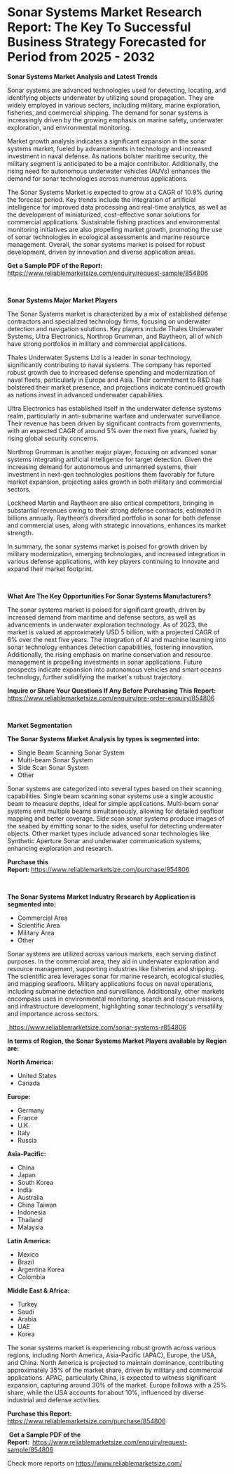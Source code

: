 <p><h1>Sonar Systems Market Research Report: The Key To Successful Business Strategy Forecasted for Period from 2025 - 2032</h1></p><p><strong>Sonar Systems Market Analysis and Latest Trends</strong></p>
<p><p>Sonar systems are advanced technologies used for detecting, locating, and identifying objects underwater by utilizing sound propagation. They are widely employed in various sectors, including military, marine exploration, fisheries, and commercial shipping. The demand for sonar systems is increasingly driven by the growing emphasis on marine safety, underwater exploration, and environmental monitoring. </p><p>Market growth analysis indicates a significant expansion in the sonar systems market, fueled by advancements in technology and increased investment in naval defense. As nations bolster maritime security, the military segment is anticipated to be a major contributor. Additionally, the rising need for autonomous underwater vehicles (AUVs) enhances the demand for sonar technologies across numerous applications. </p><p>The Sonar Systems Market is expected to grow at a CAGR of 10.9% during the forecast period. Key trends include the integration of artificial intelligence for improved data processing and real-time analytics, as well as the development of miniaturized, cost-effective sonar solutions for commercial applications. Sustainable fishing practices and environmental monitoring initiatives are also propelling market growth, promoting the use of sonar technologies in ecological assessments and marine resource management. Overall, the sonar systems market is poised for robust development, driven by innovation and diverse application areas.</p></p>
<p><strong>Get a Sample PDF of the Report:&nbsp;</strong> <a href="https://www.reliablemarketsize.com/enquiry/request-sample/854806?utm_campaign=2457&utm_medium=2&utm_source=Github&utm_content=ia&utm_term=08042025&utm_id=sonar-systems">https://www.reliablemarketsize.com/enquiry/request-sample/854806</a></p>
<p>&nbsp;</p>
<p><strong>Sonar Systems Major Market Players</strong></p>
<p><p>The Sonar Systems market is characterized by a mix of established defense contractors and specialized technology firms, focusing on underwater detection and navigation solutions. Key players include Thales Underwater Systems, Ultra Electronics, Northrop Grumman, and Raytheon, all of which have strong portfolios in military and commercial applications.</p><p>Thales Underwater Systems Ltd is a leader in sonar technology, significantly contributing to naval systems. The company has reported robust growth due to increased defense spending and modernization of naval fleets, particularly in Europe and Asia. Their commitment to R&D has bolstered their market presence, and projections indicate continued growth as nations invest in advanced underwater capabilities.</p><p>Ultra Electronics has established itself in the underwater defense systems realm, particularly in anti-submarine warfare and underwater surveillance. Their revenue has been driven by significant contracts from governments, with an expected CAGR of around 5% over the next five years, fueled by rising global security concerns.</p><p>Northrop Grumman is another major player, focusing on advanced sonar systems integrating artificial intelligence for target detection. Given the increasing demand for autonomous and unmanned systems, their investment in next-gen technologies positions them favorably for future market expansion, projecting sales growth in both military and commercial sectors.</p><p>Lockheed Martin and Raytheon are also critical competitors, bringing in substantial revenues owing to their strong defense contracts, estimated in billions annually. Raytheon’s diversified portfolio in sonar for both defense and commercial uses, along with strategic innovations, enhances its market strength.</p><p>In summary, the sonar systems market is poised for growth driven by military modernization, emerging technologies, and increased integration in various defense applications, with key players continuing to innovate and expand their market footprint.</p></p>
<p>&nbsp;</p>
<p><strong>What Are The Key Opportunities For Sonar Systems Manufacturers?</strong></p>
<p><p>The sonar systems market is poised for significant growth, driven by increased demand from maritime and defense sectors, as well as advancements in underwater exploration technology. As of 2023, the market is valued at approximately USD 5 billion, with a projected CAGR of 6% over the next five years. The integration of AI and machine learning into sonar technology enhances detection capabilities, fostering innovation. Additionally, the rising emphasis on marine conservation and resource management is propelling investments in sonar applications. Future prospects indicate expansion into autonomous vehicles and smart oceans technology, further solidifying the market's robust trajectory.</p></p>
<p><strong>Inquire or Share Your Questions If Any Before Purchasing This Report:</strong> <a href="https://www.reliablemarketsize.com/enquiry/pre-order-enquiry/854806?utm_campaign=2457&utm_medium=2&utm_source=Github&utm_content=ia&utm_term=08042025&utm_id=sonar-systems">https://www.reliablemarketsize.com/enquiry/pre-order-enquiry/854806</a></p>
<p>&nbsp;</p>
<p><strong>Market Segmentation</strong></p>
<p><strong>The Sonar Systems Market Analysis by types is segmented into:</strong></p>
<p><ul><li>Single Beam Scanning Sonar System</li><li>Multi-beam Sonar System</li><li>Side Scan Sonar System</li><li>Other</li></ul></p>
<p><p>Sonar systems are categorized into several types based on their scanning capabilities. Single beam scanning sonar systems use a single acoustic beam to measure depths, ideal for simple applications. Multi-beam sonar systems emit multiple beams simultaneously, allowing for detailed seafloor mapping and better coverage. Side scan sonar systems produce images of the seabed by emitting sonar to the sides, useful for detecting underwater objects. Other market types include advanced sonar technologies like Synthetic Aperture Sonar and underwater communication systems, enhancing exploration and research.</p></p>
<p><strong>Purchase this Report:&nbsp;</strong><a href="https://www.reliablemarketsize.com/purchase/854806?utm_campaign=2457&utm_medium=2&utm_source=Github&utm_content=ia&utm_term=08042025&utm_id=sonar-systems">https://www.reliablemarketsize.com/purchase/854806</a></p>
<p>&nbsp;</p>
<p><strong>The Sonar Systems Market Industry Research by Application is segmented into:</strong></p>
<p><ul><li>Commercial Area</li><li>Scientific Area</li><li>Military Area</li><li>Other</li></ul></p>
<p><p>Sonar systems are utilized across various markets, each serving distinct purposes. In the commercial area, they aid in underwater exploration and resource management, supporting industries like fisheries and shipping. The scientific area leverages sonar for marine research, ecological studies, and mapping seafloors. Military applications focus on naval operations, including submarine detection and surveillance. Additionally, other markets encompass uses in environmental monitoring, search and rescue missions, and infrastructure development, highlighting sonar technology's versatility and importance across sectors.</p></p>
<p><a href="https://www.reliablemarketsize.com/sonar-systems-r854806?utm_campaign=2457&utm_medium=2&utm_source=Github&utm_content=ia&utm_term=08042025&utm_id=sonar-systems">&nbsp;https://www.reliablemarketsize.com/sonar-systems-r854806</a></p>
<p><strong>In terms of Region, the Sonar Systems Market Players available by Region are:</strong></p>
<p>
    <p> <strong> North America: </strong>
        <ul>
            <li>United States</li>
            <li>Canada</li>
        </ul>
        </p> 
    <p> <strong> Europe: </strong>
        <ul>
            <li>Germany</li>
            <li>France</li>
            <li>U.K.</li>
            <li>Italy</li>
            <li>Russia</li>
        </ul>
        </p> 
    <p> <strong> Asia-Pacific: </strong>
        <ul>
            <li>China</li>
            <li>Japan</li>
            <li>South Korea</li>
            <li>India</li>
            <li>Australia</li>
            <li>China Taiwan</li>
            <li>Indonesia</li>
            <li>Thailand</li>
            <li>Malaysia</li>
        </ul>
        </p> 
    <p> <strong> Latin America: </strong>
        <ul>
            <li>Mexico</li>
            <li>Brazil</li>
            <li>Argentina Korea</li>
            <li>Colombia</li>
        </ul>
        </p> 
    <p> <strong> Middle East & Africa: </strong>
        <ul>
            <li>Turkey</li>
            <li>Saudi</li>
            <li>Arabia</li>
            <li>UAE</li>
            <li>Korea</li>
        </ul>
    </p>
    </p>
<p><p>The sonar systems market is experiencing robust growth across various regions, including North America, Asia-Pacific (APAC), Europe, the USA, and China. North America is projected to maintain dominance, contributing approximately 35% of the market share, driven by military and commercial applications. APAC, particularly China, is expected to witness significant expansion, capturing around 30% of the market. Europe follows with a 25% share, while the USA accounts for about 10%, influenced by diverse industrial and defense activities.</p></p>
<p><strong>Purchase this Report: </strong><a href="https://www.reliablemarketsize.com/purchase/854806?utm_campaign=2457&utm_medium=2&utm_source=Github&utm_content=ia&utm_term=08042025&utm_id=sonar-systems">https://www.reliablemarketsize.com/purchase/854806</a></p>
<p>&nbsp;<strong>Get a Sample PDF of the Report:&nbsp;&nbsp;</strong><a href="https://www.reliablemarketsize.com/enquiry/request-sample/854806?utm_campaign=2457&utm_medium=2&utm_source=Github&utm_content=ia&utm_term=08042025&utm_id=sonar-systems">https://www.reliablemarketsize.com/enquiry/request-sample/854806</a></p>
<p><strong></strong></p>
<p>Check more reports on <a href="https://www.reliablemarketsize.com/?utm_campaign=2457&utm_medium=2&utm_source=Github&utm_content=ia&utm_term=08042025&utm_id=sonar-systems">https://www.reliablemarketsize.com/</a></p>